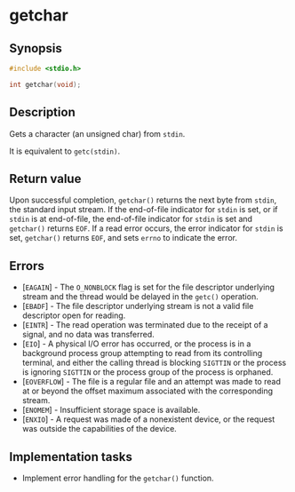 # getchar

## Synopsis

```c
#include <stdio.h>

int getchar(void);
```

## Description

Gets a character (an unsigned char) from `stdin`.

It is equivalent to `getc(stdin)`.

## Return value

Upon successful completion, `getchar()` returns the next byte from `stdin`, the standard input stream. If the
end-of-file indicator for `stdin` is set, or if `stdin` is at end-of-file, the end-of-file indicator for `stdin` is
set and `getchar()` returns `EOF`. If a read error occurs, the error indicator for `stdin` is set, `getchar()` returns
`EOF`, and sets `errno` to indicate the error.

## Errors

* [`EAGAIN`] - The `O_NONBLOCK` flag is set for the file descriptor underlying stream and the thread would be delayed
in the `getc()` operation.
* [`EBADF`] - The file descriptor underlying stream is not a valid file descriptor open for reading.
* [`EINTR`] - The read operation was terminated due to the receipt of a signal, and no data was transferred.
* [`EIO`] - A physical I/O error has occurred, or the process is in a background process group attempting to read from
its controlling terminal, and either the calling thread is blocking `SIGTTIN` or the process is ignoring `SIGTTIN` or
the process group of the process is orphaned.
* [`EOVERFLOW`] - The file is a regular file and an attempt was made to read at or beyond the offset maximum associated
with the corresponding stream.
* [`ENOMEM`] - Insufficient storage space is available.
* [`ENXIO`] - A request was made of a nonexistent device, or the request was outside the capabilities of the device.

## Implementation tasks

* Implement error handling for the `getchar()` function.
